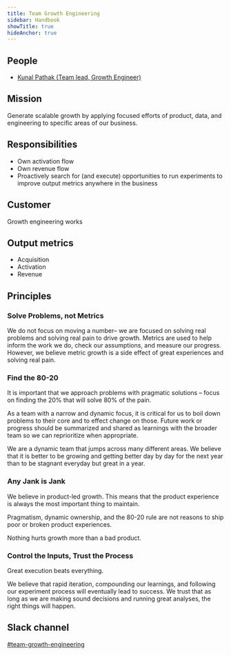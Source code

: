 ```yaml
---
title: Team Growth Engineering
sidebar: Handbook
showTitle: true
hideAnchor: true
---
```


## People

- [Kunal Pathak (Team lead, Growth Engineer)](/handbook/company/team#kunal-pathak-growth-engineer)

## Mission

Generate scalable growth by applying focused efforts of product, data, and engineering to specific areas of our business.

## Responsibilities

* Own activation flow
* Own revenue flow
* Proactively search for (and execute) opportunities to run experiments to improve output metrics anywhere in the business

## Customer

Growth engineering works 

## Output metrics

* Acquisition
* Activation
* Revenue

## Principles

### Solve Problems, not Metrics

We do not focus on moving a number– we are focused on solving real problems and solving real pain to drive growth. Metrics are used to help inform the work we do, check our assumptions, and measure our progress. However, we believe metric growth is a side effect of great experiences and solving real pain.

### Find the 80-20

It is important that we approach problems with pragmatic solutions – focus on finding the 20% that will solve 80% of the pain. 

As a team with a narrow and dynamic focus, it is critical for us to boil down problems to their core and to effect change on those. Future work or progress should be summarized and shared as learnings with the broader team so we can reprioritize when appropriate.

We are a dynamic team that jumps across many different areas. We believe that it is better to be growing and getting better day by day for the next year than to be stagnant everyday but great in a year.

### Any Jank is Jank

We believe in product-led growth. This means that the product experience is always the most important thing to maintain. 

Pragmatism, dynamic ownership, and the 80-20 rule are not reasons to ship poor or broken product experiences. 

Nothing hurts growth more than a bad product.

### Control the Inputs, Trust the Process

Great execution beats everything. 

We believe that rapid iteration, compounding our learnings, and following our experiment process will eventually lead to success. We trust that as long as we are making sound decisions and running great analyses, the right things will happen.

## Slack channel

[#team-growth-engineering](https://posthog.slack.com/messages/team-growth-engineering)